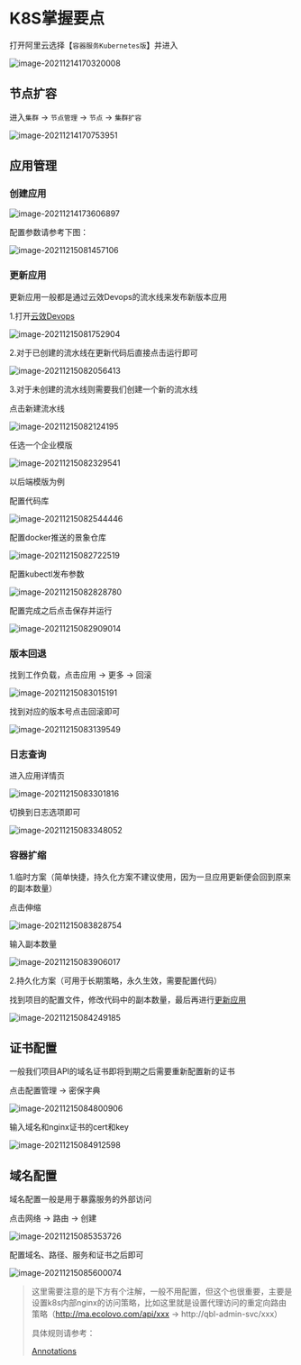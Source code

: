 # K8S掌握要点

打开阿里云选择【`容器服务Kubernetes版`】并进入

![image-20211214170320008](https://tva1.sinaimg.cn/large/008i3skNgy1gxdgz7csroj311d0u0ado.jpg)

## 节点扩容

进入`集群` -> `节点管理` -> `节点` -> `集群扩容`

![image-20211214170753951](https://tva1.sinaimg.cn/large/008i3skNgy1gxdh3wu3ixj31oq0u0teg.jpg)

## 应用管理

### 创建应用

![image-20211214173606897](https://tva1.sinaimg.cn/large/008i3skNgy1gxdhx9ny54j31te0u0wit.jpg)

配置参数请参考下图：

![image-20211215081457106](https://tva1.sinaimg.cn/large/008i3skNgy1gxe7br4q9tj30u01l9n17.jpg)

### 更新应用

更新应用一般都是通过云效Devops的流水线来发布新版本应用

1.打开[云效Devops](https://flow.aliyun.com/my)

![image-20211215081752904](https://tva1.sinaimg.cn/large/008i3skNgy1gxe7er2887j32l40o8ae8.jpg)

2.对于已创建的流水线在更新代码后直接点击运行即可

![image-20211215082056413](https://tva1.sinaimg.cn/large/008i3skNgy1gxe7hxhq25j32l80mc78l.jpg)

3.对于未创建的流水线则需要我们创建一个新的流水线

点击新建流水线

![image-20211215082124195](https://tva1.sinaimg.cn/large/008i3skNgy1gxe7iee3uvj32la0n4jvn.jpg)

任选一个企业模版

![image-20211215082329541](https://tva1.sinaimg.cn/large/008i3skNgy1gxe7kkvw5pj31rt0u0q7y.jpg)

以后端模版为例

配置代码库

![image-20211215082544446](https://tva1.sinaimg.cn/large/008i3skNgy1gxe7mxqm4rj31lu0u077i.jpg)

配置docker推送的景象仓库

![image-20211215082722519](https://tva1.sinaimg.cn/large/008i3skNgy1gxe7omi2ogj31li0u0diu.jpg)

配置kubectl发布参数

![image-20211215082828780](https://tva1.sinaimg.cn/large/008i3skNgy1gxe7proi1uj31lk0u0770.jpg)

配置完成之后点击保存并运行

![image-20211215082909014](https://tva1.sinaimg.cn/large/008i3skNgy1gxe7qgqd3vj32kl0u077k.jpg)

### 版本回退

找到工作负载，点击应用 -> 更多 -> 回滚

![image-20211215083015191](https://tva1.sinaimg.cn/large/008i3skNgy1gxe7rmc3tuj31xc0u00xv.jpg)

找到对应的版本号点击回滚即可

![image-20211215083139549](https://tva1.sinaimg.cn/large/008i3skNgy1gxe7t2ls4kj31l50u0443.jpg)

### 日志查询

进入应用详情页

![image-20211215083301816](https://tva1.sinaimg.cn/large/008i3skNgy1gxe7ui6ctoj320h0u0q7x.jpg)

切换到日志选项即可

![image-20211215083348052](https://tva1.sinaimg.cn/large/008i3skNgy1gxe7vaz7rkj31kz0u07de.jpg)

### 容器扩缩

1.临时方案（简单快捷，持久化方案不建议使用，因为一旦应用更新便会回到原来的副本数量）

点击伸缩

![image-20211215083828754](https://tva1.sinaimg.cn/large/008i3skNgy1gxe8069huaj32l20to7b0.jpg)

输入副本数量

![image-20211215083906017](https://tva1.sinaimg.cn/large/008i3skNgy1gxe80tpxiej32ep0u0n3j.jpg)

2.持久化方案（可用于长期策略，永久生效，需要配置代码）

找到项目的配置文件，修改代码中的副本数量，最后再进行[更新应用](#更新应用)

![image-20211215084249185](https://tva1.sinaimg.cn/large/008i3skNgy1gxe84owa2sj326i0u0gqt.jpg)

## 证书配置

一般我们项目API的域名证书即将到期之后需要重新配置新的证书

点击配置管理 -> 密保字典

![image-20211215084800906](https://tva1.sinaimg.cn/large/008i3skNgy1gxe8a39lr3j32l80s6te0.jpg)

输入域名和nginx证书的cert和key

![image-20211215084912598](https://tva1.sinaimg.cn/large/008i3skNgy1gxe8bby2aqj32l80t4wl9.jpg)

## 域名配置

域名配置一般是用于暴露服务的外部访问

点击网络 -> 路由 -> 创建

![image-20211215085353726](https://tva1.sinaimg.cn/large/008i3skNgy1gxe8g84l7rj32la0py0yc.jpg)

配置域名、路径、服务和证书之后即可

![image-20211215085600074](https://tva1.sinaimg.cn/large/008i3skNgy1gxe8iet2emj30u00xz413.jpg)

> 这里需要注意的是下方有个注解，一般不用配置，但这个也很重要，主要是设置k8s内部nginx的访问策略，比如这里就是设置代理访问的重定向路由策略（http://ma.ecolovo.com/api/xxx -> http://qbl-admin-svc/xxx）
>
> 具体规则请参考：
>
> [Annotations](https://kubernetes.github.io/ingress-nginx/user-guide/nginx-configuration/annotations/?spm=a2c4g.11186623.0.0.6d477faaPuHmVz)
